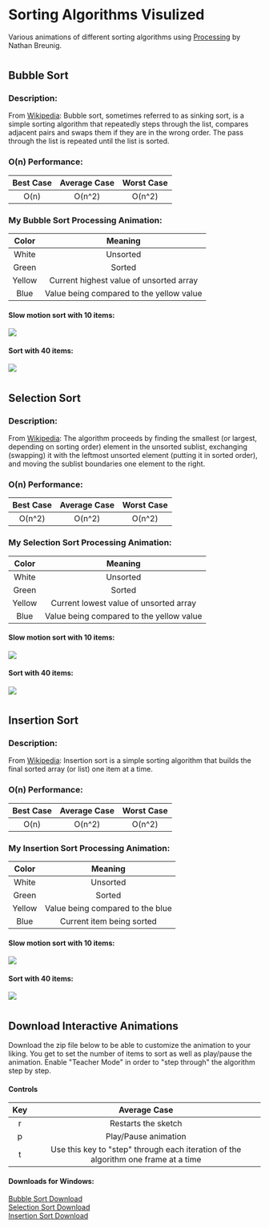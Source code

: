 # Sorting Algorithms Visulized
Various animations of different sorting algorithms using [Processing](processing.org) by Nathan Breunig.
#
## Bubble Sort
### Description:
From [Wikipedia](https://en.wikipedia.org/wiki/Bubble_sort): Bubble sort, sometimes referred to as sinking sort, is a simple sorting algorithm that repeatedly steps through the list, compares adjacent pairs and swaps them if they are in the wrong order. The pass through the list is repeated until the list is sorted. 
### O(n) Performance:
| Best Case | Average Case | Worst Case |
|:---------:|:------------:|:----------:|
| O(n)      | O(n^2)       | O(n^2)     |
### My Bubble Sort Processing Animation: 
|Color |Meaning|
|:----:|:--------------------------------------:|
|White |Unsorted                                |
|Green |Sorted                                  |
|Yellow|Current highest value of unsorted array |
|Blue  |Value being compared to the yellow value|
#### Slow motion sort with 10 items:
![](https://i.imgur.com/nPuNXGu.gif)
#### Sort with 40 items:
![](https://i.imgur.com/dz1hRSK.gif)
#
## Selection Sort
### Description:
From [Wikipedia](https://en.wikipedia.org/wiki/Selection_Sort): The algorithm proceeds by finding the smallest (or largest, depending on sorting order) element in the unsorted sublist, exchanging (swapping) it with the leftmost unsorted element (putting it in sorted order), and moving the sublist boundaries one element to the right.
### O(n) Performance:
| Best Case | Average Case | Worst Case |
|:---------:|:------------:|:----------:|
| O(n^2)      | O(n^2)       | O(n^2)     |
### My Selection Sort Processing Animation: 
|Color |Meaning|
|:----:|:--------------------------------------:|
|White |Unsorted                                |
|Green |Sorted                                  |
|Yellow|Current lowest value of unsorted array  |
|Blue  |Value being compared to the yellow value|
#### Slow motion sort with 10 items:
![](https://i.imgur.com/OKfZ29q.gif)
#### Sort with 40 items:
![](https://i.imgur.com/8qUWd4f.gif)
#
## Insertion Sort
### Description:
From [Wikipedia](https://en.wikipedia.org/wiki/Insertion_sort): Insertion sort is a simple sorting algorithm that builds the final sorted array (or list) one item at a time.
### O(n) Performance:
| Best Case | Average Case | Worst Case |
|:---------:|:------------:|:----------:|
| O(n)      | O(n^2)       | O(n^2)     |
### My Insertion Sort Processing Animation: 
|Color |Meaning|
|:----:|:--------------------------------------:|
|White |Unsorted                                |
|Green |Sorted                                  |
|Yellow|Value being compared to the blue        |
|Blue  |Current item being sorted               |
#### Slow motion sort with 10 items:
![](https://i.imgur.com/uMp0URi.gif)
#### Sort with 40 items:
![](https://i.imgur.com/SJDj0px.gif)
#
#
## Download Interactive Animations
Download the zip file below to be able to customize the animation to your liking. You get to set the number of items to sort as well as play/pause the animation. Enable "Teacher Mode" in order to "step through" the algorithm step by step.  
#### Controls
| Key       | Average Case |
|:---------:|:------------:|
| r      | Restarts the sketch|
| p      | Play/Pause animation|
| t      | Use this key to "step" through each iteration of the algorithm one frame at a time|
#### Downloads for Windows:
[Bubble Sort Download](http://bit.ly/2HiPwtL) <br />
[Selection Sort Download](http://bit.ly/2T7BEno) <br />
[Insertion Sort Download](http://bit.ly/2O73Ju9) <br />
